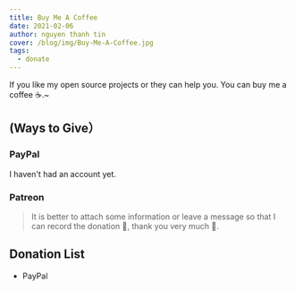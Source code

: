 ```yaml
---
title: Buy Me A Coffee
date: 2021-02-06
author: nguyen thanh tin
cover: /blog/img/Buy-Me-A-Coffee.jpg
tags:
  - donate
---
```


If you like my open source projects or they can help you. You can buy me a coffee ☕.~

<!--more-->

## (Ways to Give）

### PayPal

<!-- [https://paypal.me/ngthanhtin](https://paypal.me/g1eny0ung) -->
I haven't had an account yet.

### Patreon

<!-- <a href="https://www.patreon.com/bePatron?u=42327574" data-patreon-widget-type="become-patron-button">Become a Patron!</a><script async src="https://c6.patreon.com/becomePatronButton.bundle.js"></script> -->

> It is better to attach some information or leave a message so that I can record the donation 📝, thank you very much 🙏.

## Donation List
- PayPal
